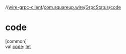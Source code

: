 //[wire-grpc-client](../../../index.md)/[com.squareup.wire](../index.md)/[GrpcStatus](index.md)/[code](code.md)

# code

[common]\
val [code](code.md): [Int](https://kotlinlang.org/api/latest/jvm/stdlib/kotlin/-int/index.html)
